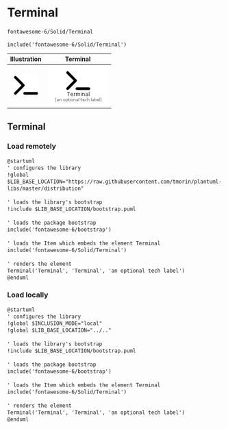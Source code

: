 # Terminal


```text
fontawesome-6/Solid/Terminal
```

```text
include('fontawesome-6/Solid/Terminal')
```



| Illustration | Terminal |
| :---: | :---: |
| ![illustration for Illustration](../../fontawesome-6/Solid/Terminal.png) | ![illustration for Terminal](../../fontawesome-6/Solid/Terminal.Local.png) |




## Terminal

### Load remotely
```plantuml
@startuml
' configures the library
!global $LIB_BASE_LOCATION="https://raw.githubusercontent.com/tmorin/plantuml-libs/master/distribution"

' loads the library's bootstrap
!include $LIB_BASE_LOCATION/bootstrap.puml

' loads the package bootstrap
include('fontawesome-6/bootstrap')

' loads the Item which embeds the element Terminal
include('fontawesome-6/Solid/Terminal')

' renders the element
Terminal('Terminal', 'Terminal', 'an optional tech label')
@enduml
```

### Load locally
```plantuml
@startuml
' configures the library
!global $INCLUSION_MODE="local"
!global $LIB_BASE_LOCATION="../.."

' loads the library's bootstrap
!include $LIB_BASE_LOCATION/bootstrap.puml

' loads the package bootstrap
include('fontawesome-6/bootstrap')

' loads the Item which embeds the element Terminal
include('fontawesome-6/Solid/Terminal')

' renders the element
Terminal('Terminal', 'Terminal', 'an optional tech label')
@enduml
```

